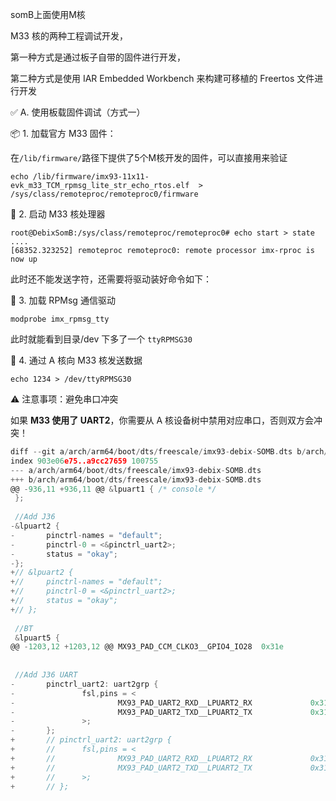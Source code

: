 somB上面使用M核

M33 核的两种工程调试开发，

第一种方式是通过板子自带的固件进行开发，

第二种方式是使用 IAR Embedded Workbench 来构建可移植的 Freertos 文件进行开发



✅ A. 使用板载固件调试（方式一）

📦 1. 加载官方 M33 固件：

在`/lib/firmware/`路径下提供了5个M核开发的固件，可以直接用来验证

```shell
echo /lib/firmware/imx93-11x11-evk_m33_TCM_rpmsg_lite_str_echo_rtos.elf  > /sys/class/remoteproc/remoteproc0/firmware
```

🚀 2. 启动 M33 核处理器

```shell
root@DebixSomB:/sys/class/remoteproc/remoteproc0# echo start > state
....
[68352.323252] remoteproc remoteproc0: remote processor imx-rproc is now up
```

此时还不能发送字符，还需要将驱动装好命令如下：

🔌 3. 加载 RPMsg 通信驱动

```shell
modprobe imx_rpmsg_tty
```

此时就能看到目录/dev 下多了一个 `ttyRPMSG30`

💬 4. 通过 A 核向 M33 核发送数据

```shell
echo 1234 > /dev/ttyRPMSG30
```

⚠️ 注意事项：避免串口冲突

如果 **M33 使用了 UART2**，你需要从 A 核设备树中禁用对应串口，否则双方会冲突！

```c
diff --git a/arch/arm64/boot/dts/freescale/imx93-debix-SOMB.dts b/arch/arm64/boot/dts/freescale/imx93-debix-SOMB.dts
index 903e06e75..a9cc27659 100755
--- a/arch/arm64/boot/dts/freescale/imx93-debix-SOMB.dts
+++ b/arch/arm64/boot/dts/freescale/imx93-debix-SOMB.dts
@@ -936,11 +936,11 @@ &lpuart1 { /* console */
 };
 
 //Add J36
-&lpuart2 {
-       pinctrl-names = "default";
-       pinctrl-0 = <&pinctrl_uart2>;
-       status = "okay";
-};
+// &lpuart2 {
+//     pinctrl-names = "default";
+//     pinctrl-0 = <&pinctrl_uart2>;
+//     status = "okay";
+// };
 
 //BT
 &lpuart5 {
@@ -1203,12 +1203,12 @@ MX93_PAD_CCM_CLKO3__GPIO4_IO28  0x31e
 
 
 //Add J36 UART
-       pinctrl_uart2: uart2grp {
-               fsl,pins = <
-                       MX93_PAD_UART2_RXD__LPUART2_RX             0x31e
-                       MX93_PAD_UART2_TXD__LPUART2_TX             0x31e
-               >;
-       };
+       // pinctrl_uart2: uart2grp {
+       //      fsl,pins = <
+       //              MX93_PAD_UART2_RXD__LPUART2_RX             0x31e
+       //              MX93_PAD_UART2_TXD__LPUART2_TX             0x31e
+       //      >;
+       // };

```

